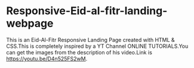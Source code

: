 # Responsive-Eid-al-fitr-landing-webpage
This is an Eid-Al-Fitr Responsive Landing Page created with HTML &amp; CSS.This is completely inspired by a YT Channel ONLINE TUTORIALS.You can get the images from the description of his video.Link is https://youtu.be/D4n525FS2wM.
